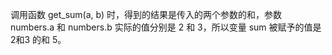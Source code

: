 调用函数 get_sum(a, b) 时，得到的结果是传入的两个参数的和，参数 numbers.a 和 numbers.b 实际的值分别是 2 和 3，所以变量 sum 被赋予的值是 2和3 的和 5。